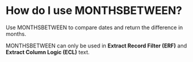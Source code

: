 
# How do I use MONTHSBETWEEN? 

Use MONTHSBETWEEN to compare dates and return the difference in months.

MONTHSBETWEEN can only be used in **Extract Record Filter (ERF)** and **Extract Column Logic (ECL)** text.

